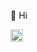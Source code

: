 👋 Hi

<a href="https://www.buymeacoffee.com/danilkinkin"><img src="https://www.buymeacoffee.com/assets/img/custom_images/orange_img.png" height="20px"></a>
